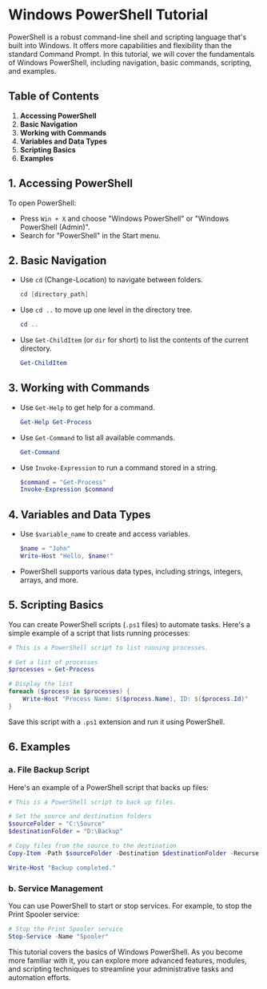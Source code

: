 # Windows PowerShell Tutorial

PowerShell is a robust command-line shell and scripting language that's built into Windows. It offers more capabilities and flexibility than the standard Command Prompt. In this tutorial, we will cover the fundamentals of Windows PowerShell, including navigation, basic commands, scripting, and examples.

## Table of Contents
1. **Accessing PowerShell**
2. **Basic Navigation**
3. **Working with Commands**
4. **Variables and Data Types**
5. **Scripting Basics**
6. **Examples**

## 1. Accessing PowerShell
To open PowerShell:
- Press `Win + X` and choose "Windows PowerShell" or "Windows PowerShell (Admin)".
- Search for "PowerShell" in the Start menu.

## 2. Basic Navigation
- Use `cd` (Change-Location) to navigate between folders.
   ```powershell
   cd [directory_path]
   ```

- Use `cd ..` to move up one level in the directory tree.
   ```powershell
   cd ..
   ```

- Use `Get-ChildItem` (or `dir` for short) to list the contents of the current directory.
   ```powershell
   Get-ChildItem
   ```

## 3. Working with Commands
- Use `Get-Help` to get help for a command.
   ```powershell
   Get-Help Get-Process
   ```

- Use `Get-Command` to list all available commands.
   ```powershell
   Get-Command
   ```

- Use `Invoke-Expression` to run a command stored in a string.
   ```powershell
   $command = "Get-Process"
   Invoke-Expression $command
   ```

## 4. Variables and Data Types
- Use `$variable_name` to create and access variables.
   ```powershell
   $name = "John"
   Write-Host "Hello, $name!"
   ```

- PowerShell supports various data types, including strings, integers, arrays, and more.

## 5. Scripting Basics
You can create PowerShell scripts (`.ps1` files) to automate tasks. Here's a simple example of a script that lists running processes:

```powershell
# This is a PowerShell script to list running processes.

# Get a list of processes
$processes = Get-Process

# Display the list
foreach ($process in $processes) {
    Write-Host "Process Name: $($process.Name), ID: $($process.Id)"
}
```

Save this script with a `.ps1` extension and run it using PowerShell.

## 6. Examples
### a. File Backup Script
Here's an example of a PowerShell script that backs up files:

```powershell
# This is a PowerShell script to back up files.

# Set the source and destination folders
$sourceFolder = "C:\Source"
$destinationFolder = "D:\Backup"

# Copy files from the source to the destination
Copy-Item -Path $sourceFolder -Destination $destinationFolder -Recurse -Force

Write-Host "Backup completed."
```

### b. Service Management
You can use PowerShell to start or stop services. For example, to stop the Print Spooler service:

```powershell
# Stop the Print Spooler service
Stop-Service -Name "Spooler"
```

This tutorial covers the basics of Windows PowerShell. As you become more familiar with it, you can explore more advanced features, modules, and scripting techniques to streamline your administrative tasks and automation efforts.
